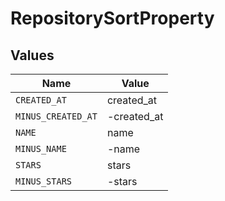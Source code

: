 # RepositorySortProperty


## Values

| Name               | Value              |
| ------------------ | ------------------ |
| `CREATED_AT`       | created_at         |
| `MINUS_CREATED_AT` | -created_at        |
| `NAME`             | name               |
| `MINUS_NAME`       | -name              |
| `STARS`            | stars              |
| `MINUS_STARS`      | -stars             |
